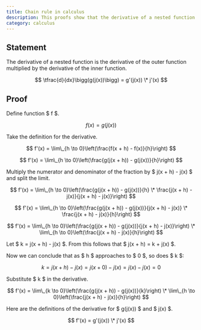 ```yaml
---
title: Chain rule in calculus
description: This proofs show that the derivative of a nested function is the derivative of the outer function multiplied by the derivative of the inner function.
category: calculus
---
```


## Statement

The derivative of a nested function is the derivative of the outer function multiplied by the derivative of the inner function.

$$ \tfrac{d}{dx}\bigg(g(j(x))\bigg) = g'(j(x)) \* j'(x) $$

## Proof

Define function $ f $.

$$ f(x) = g(j(x)) $$

Take the definition for the derivative.

$$ f'(x) = \lim\_{h \to 0}\left(\frac{f(x + h) - f(x)}{h}\right) $$

$$ f'(x) = \lim\_{h \to 0}\left(\frac{g(j(x + h)) - g(j(x))}{h}\right) $$

Multiply the numerator and denominator of the fraction by $ j(x + h) - j(x) $ and split the limit.

$$ f'(x) = \lim\_{h \to 0}\left(\frac{g(j(x + h)) - g(j(x))}{h} \* \frac{j(x + h) - j(x)}{j(x + h) - j(x)}\right) $$

$$ f'(x) = \lim\_{h \to 0}\left(\frac{g(j(x + h)) - g(j(x))}{j(x + h) - j(x)} \* \frac{j(x + h) - j(x)}{h}\right) $$

$$ f'(x) = \lim\_{h \to 0}\left(\frac{g(j(x + h)) - g(j(x))}{j(x + h) - j(x)}\right) \* \lim\_{h \to 0}\left(\frac{j(x + h) - j(x)}{h}\right) $$

Let $ k = j(x + h) - j(x) $. From this follows that $ j(x + h) = k + j(x) $.

Now we can conclude that as $ h $ approaches to $ 0 $, so does $ k $:

$$ k = j(x + h) - j(x) = j(x + 0) - j(x) = j(x) - j(x) = 0 $$

Substitute $ k $ in the derivative.

$$ f'(x) = \lim\_{k \to 0}\left(\frac{g(j(x + h)) - g(j(x))}{k}\right) \* \lim\_{h \to 0}\left(\frac{j(x + h) - j(x)}{h}\right) $$

Here are the definitions of the derivative for $ g(j(x)) $ and $ j(x) $.

$$ f'(x) = g'(j(x)) \* j'(x) $$
